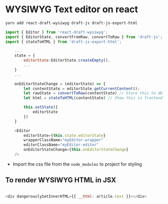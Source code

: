 # WYSIWYG Text editor on react

```bash
yarn add react-draft-wysiwyg draft-js draft-js-export-html
```

```js
import { Editor } from 'react-draft-wysiwyg';
import { EditorState, convertFromRaw, convertToRaw } from 'draft-js';
import { stateToHTML } from 'draft-js-export-html';

    ...
    state = {
        editorState:EditorState.createEmpty(),
        ...
    }
    ...

    onEditorStateChange = (editorState) => {
        let contentState = editorState.getCurrentContent();
        let rawState = convertToRaw(contentState) // Store this to db
        let html = stateToHTML(contentState) // Show this in frontend

        this.setState({
            editorState
        })
    }

    <Editor
        editorState={this.state.editorState}
        wrapperClassName="myEditor-wrapper"
        editorClassName="myEditor-editor"
        onEditorStateChange={this.onEditorStateChange}
    />
```

* Import the css file from the `node_modules` to project for styling

## To render WYSIWYG HTML in JSX

```js

<div dangerouslySetInnerHTML={{ __html: article.text }}></div>

```

